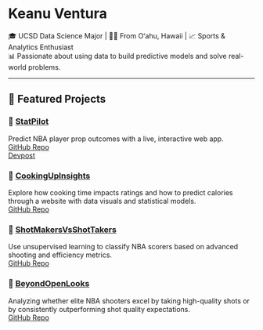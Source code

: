 # Keanu Ventura

🎓 UCSD Data Science Major | 🏄‍♂️ From Oʻahu, Hawaii | 📈 Sports & Analytics Enthusiast  
📊 Passionate about using data to build predictive models and solve real-world problems.

---

## 📂 Featured Projects

### 🏀 [StatPilot](https://statpilot-6cg9.onrender.com)  
Predict NBA player prop outcomes with a live, interactive web app.  
[GitHub Repo](https://github.com/KeanuVentura/statpilot)  
[Devpost](https://devpost.com/software/statpilot)

### 🍳 [CookingUpInsights](https://keanuventura.github.io/CookingUpInsights/)  
Explore how cooking time impacts ratings and how to predict calories through a website with data visuals and statistical models.  
[GitHub Repo](https://github.com/KeanuVentura/RecipeDataProject)

### 🧠 [ShotMakersVsShotTakers](link)
Use unsupervised learning to classify NBA scorers based on advanced shooting and efficiency metrics.  
[GitHub Repo](https://github.com/KeanuVentura/ShotMakersVsShotTakers)

### 🎯 [BeyondOpenLooks](https://keanuventura.github.io/BeyondOpenLooks/)
Analyzing whether elite NBA shooters excel by taking high-quality shots or by consistently outperforming shot quality expectations.  
[GitHub Repo](https://github.com/KeanuVentura/BeyondOpenLooks)
